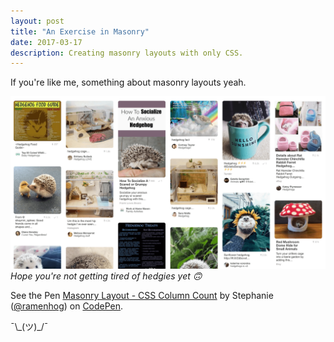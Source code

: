 ```yaml
---
layout: post
title: "An Exercise in Masonry"
date: 2017-03-17
description: Creating masonry layouts with only CSS.
---
```


If you're like me, something about masonry layouts yeah.

![The Pinterest masonry grid](/assets/pinterest-masonry.png)
_Hope you're not getting tired of hedgies yet 🙃_

<p data-height="388" data-theme-id="0" data-slug-hash="dvZVda" data-default-tab="result" data-user="ramenhog" data-embed-version="2" data-pen-title="Masonry Layout - CSS Column Count" class="codepen">See the Pen <a href="http://codepen.io/ramenhog/pen/dvZVda/">Masonry Layout - CSS Column Count</a> by Stephanie (<a href="http://codepen.io/ramenhog">@ramenhog</a>) on <a href="http://codepen.io">CodePen</a>.</p>
<script async src="https://production-assets.codepen.io/assets/embed/ei.js"></script>

¯&#92;&#95;(ツ)&#95;/¯

